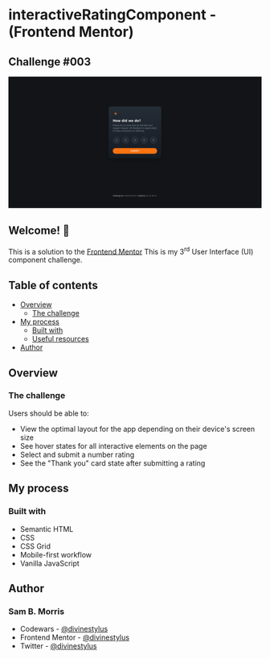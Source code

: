 # interactiveRatingComponent - (Frontend Mentor)
## Challenge #003

![Design preview for the Interactive Rating Component coding challenge](./images/page-view.png)

## Welcome! 👋

This is a solution to the [Frontend Mentor](https://www.frontendmentor.io) This is my 3<sup>rd</sup>  User Interface (UI) component challenge.

## Table of contents

- [Overview](#overview)
  - [The challenge](#the-challenge)
- [My process](#my-process)
  - [Built with](#built-with)
  - [Useful resources](#useful-resources)
- [Author](#author)

## Overview

### The challenge

Users should be able to:

- View the optimal layout for the app depending on their device's screen size
- See hover states for all interactive elements on the page
- Select and submit a number rating
- See the "Thank you" card state after submitting a rating

## My process

### Built with

- Semantic HTML
- CSS
- CSS Grid
- Mobile-first workflow
- Vanilla JavaScript

## Author
### Sam B. Morris
- Codewars - [@divinestylus](www..com)
- Frontend Mentor - [@divinestylus](https://www.frontendmentor.io/profile/divinestylus)
- Twitter - [@divinestylus](https://www.twitter.com/divinestylus)
